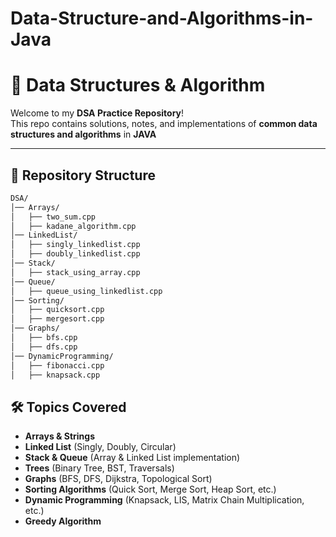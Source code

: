# Data-Structure-and-Algorithms-in-Java

# 📘 Data Structures & Algorithm

Welcome to my **DSA Practice Repository**!  
This repo contains solutions, notes, and implementations of **common data structures and algorithms** in **JAVA**

---

## 📂 Repository Structure

```bash
DSA/
│── Arrays/
│   ├── two_sum.cpp
│   ├── kadane_algorithm.cpp
│── LinkedList/
│   ├── singly_linkedlist.cpp
│   ├── doubly_linkedlist.cpp
│── Stack/
│   ├── stack_using_array.cpp
│── Queue/
│   ├── queue_using_linkedlist.cpp
│── Sorting/
│   ├── quicksort.cpp
│   ├── mergesort.cpp
│── Graphs/
│   ├── bfs.cpp
│   ├── dfs.cpp
│── DynamicProgramming/
│   ├── fibonacci.cpp
│   ├── knapsack.cpp
```
## 🛠️ Topics Covered

- **Arrays & Strings**
- **Linked List** (Singly, Doubly, Circular)
- **Stack & Queue** (Array & Linked List implementation)
- **Trees** (Binary Tree, BST, Traversals)
- **Graphs** (BFS, DFS, Dijkstra, Topological Sort)
- **Sorting Algorithms** (Quick Sort, Merge Sort, Heap Sort, etc.)
- **Dynamic Programming** (Knapsack, LIS, Matrix Chain Multiplication, etc.)
- **Greedy Algorithm**
